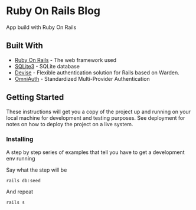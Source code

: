 # Ruby On Rails Blog

App build with Ruby On Rails

## Built With

* [Ruby On Rails](http://guides.rubyonrails.org/) - The web framework used
* [SQLite3](https://www.sqlite.org/) - SQLite database
* [Devise](https://github.com/plataformatec/devise) - Flexible authentication solution for Rails based on Warden.
* [OmniAuth](https://github.com/omniauth/omniauth) - Standardized Multi-Provider Authentication

## Getting Started

These instructions will get you a copy of the project up and running on your local machine for development and testing purposes. See deployment for notes on how to deploy the project on a live system.

### Installing

A step by step series of examples that tell you have to get a development env running

Say what the step will be

```
rails db:seed
```

And repeat

```
rails s
```